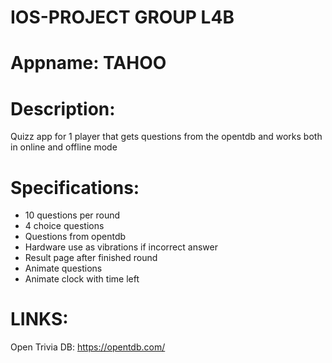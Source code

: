 # IOS-PROJECT GROUP L4B
# Appname: TAHOO

# Description:
Quizz app for 1 player that gets questions from the opentdb and works both in online and offline mode

# Specifications:
- 10 questions per round
- 4 choice questions
- Questions from opentdb
- Hardware use as vibrations if incorrect answer
- Result page after finished round
- Animate questions
- Animate clock with time left

# LINKS:
Open Trivia DB:
https://opentdb.com/